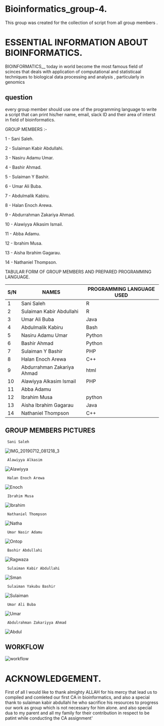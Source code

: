 # Bioinformatics_group-4.

This group was created for the collection of script from all group members .

# ESSENTIAL INFORMATION ABOUT BIOINFORMATICS.

BIOINFORMATICS__ today in world become the most famous field of scinces that deals with application of computational and statisticaal techniques to biological data processing and analysis , particularly in genomics 

## question 
every group member should use one of the programming language to write a script that can print his/her name, email, slack ID and their area of interst in field of bioinformatics.

GROUP MEMBERS :- 

1 - Sani Saleh.

2 - Sulaiman Kabir Abdullahi.

3 - Nasiru Adamu Umar.

4 - Bashir Ahmad.

5 - Sulaiman Y Bashir.

6 - Umar Ali Buba.

7 - Abdulmalik Kabiru.

8 - Halan Enoch Arewa.

9 - Abdurrahman Zakariya Ahmad.

10 - Alawiyya Alkasim Ismail.

11 - Abba Adamu.

12 - Ibrahim Musa.

13 - Aisha Ibrahim Gagarau.

14 - Nathaniel Thompson.


TABULAR FORM OF GROUP MEMBERS AND PREPARED PROGRAMMING LANGUAGE.

| S/N  | NAMES |PROGRAMMING LANGUAGE USED |
| ------------- | ------------- |------------- |
| 1  | Sani Saleh  | R |
| 2  | Sulaiman Kabir Abdullahi  | R  |
| 3  | Umar Ali Buba  | Java  |
| 4  | Abdulmalik Kabiru | Bash  |
| 5  | Nasiru Adamu Umar  | Python  |
| 6  | Bashir Ahmad  | Python  |
| 7  | Sulaiman Y Bashir  | PHP  |
| 8  | Halan Enoch Arewa  | C++  |
| 9  | Abdurrahman Zakariya Ahmad  | html  |
| 10 | Alawiyya Alkasim Ismail  | PHP  |
| 11  | Abba Adamu  |  | python |
| 12  | Ibrahim Musa  | python  |
| 13  | Aisha Ibrahim Gagarau  | Java  |
| 14  | Nathaniel Thompson  | C++  |



## GROUP MEMBERS PICTURES

     Sani Saleh
![IMG_20190712_081218_3](https://user-images.githubusercontent.com/95065173/143876683-88b4f571-c6fe-4419-9c22-eea03c9ed01e.jpg)

     Alawiyya Alkasim
![Alawiyya](https://user-images.githubusercontent.com/95065173/143878492-02c27504-009e-4fac-ad83-58e60209cae5.jpg)

     Halan Enoch Arewa
![Enoch](https://user-images.githubusercontent.com/95065173/143878498-5198ff00-62bf-47aa-9d1e-a2a7c548724d.jpg)

     Ibrahim Musa
![Ibrahim](https://user-images.githubusercontent.com/95065173/143878507-d93dcea9-12d9-43f6-86d2-ca7bce738188.jpg)

     Nathaniel Thompson
![Natha](https://user-images.githubusercontent.com/95065173/143878534-cd87e825-b3fb-4f78-bb5e-c33fd2bd35b6.jpg)

     Umar Nasir Adamu
![Ontop](https://user-images.githubusercontent.com/95065173/143878547-282ed8c9-d45a-4717-8aa0-3f89decbb1ef.jpg)

     Bashir Abdullahi
![Ragwaza](https://user-images.githubusercontent.com/95065173/143878559-7d8dd26e-65d5-42f8-bdf9-58a1ea6122b3.jpg)


     Sulaiman Kabir Abdullahi
![Sman](https://user-images.githubusercontent.com/95065173/143878563-8a9d9beb-ffd5-47b7-9f77-35406fcb2cc3.png)

     Sulaiman Yakubu Bashir
![Sulaiman](https://user-images.githubusercontent.com/95065173/143878589-868d9b74-9e19-4749-bb94-552cec8189ae.jpg)

     Umar Ali Buba
![Umar](https://user-images.githubusercontent.com/95065173/143878601-7964e292-9890-41a5-b130-8b66db7b5a85.jpg)

     Abdulrahman Zakariyya Ahmad

![Abdul](https://user-images.githubusercontent.com/95065173/143878607-653cd6a5-9c8f-4b3f-bda0-d4f2003b137d.jpg)

## WORKFLOW

![workflow](https://user-images.githubusercontent.com/95065173/144019907-1b741c6d-a26b-41e4-a4d4-b8408b9aaa05.jpg)

# ACKNOWLEDGEMENT.

First of all I would like to thank almighty ALLAH for his mercy that lead us to compiled and comleted our first CA in bioinformatics, and also a special thank to sulaiman kabir abdullahi he who sacrifice his resources to progress our work as group which is not necessary for him alone.
and also special dua to my parent and all my family for their contribution in respect to be patint while conducting the CA assignment'


